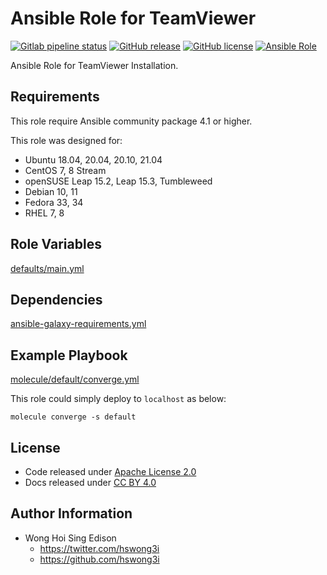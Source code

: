 # Ansible Role for TeamViewer

[![Gitlab pipeline status](https://img.shields.io/gitlab/pipeline/alvistack/ansible-role-teamviewer/master)](https://gitlab.com/alvistack/ansible-role-teamviewer/-/pipelines)
[![GitHub release](https://img.shields.io/github/release/alvistack/ansible-role-teamviewer.svg)](https://github.com/alvistack/ansible-role-teamviewer/releases)
[![GitHub license](https://img.shields.io/github/license/alvistack/ansible-role-teamviewer.svg)](https://github.com/alvistack/ansible-role-teamviewer/blob/master/LICENSE)
[![Ansible Role](https://img.shields.io/badge/galaxy-alvistack.teamviewer-blue.svg)](https://galaxy.ansible.com/alvistack/teamviewer)

Ansible Role for TeamViewer Installation.

## Requirements

This role require Ansible community package 4.1 or higher.

This role was designed for:

  - Ubuntu 18.04, 20.04, 20.10, 21.04
  - CentOS 7, 8 Stream
  - openSUSE Leap 15.2, Leap 15.3, Tumbleweed
  - Debian 10, 11
  - Fedora 33, 34
  - RHEL 7, 8

## Role Variables

[defaults/main.yml](defaults/main.yml)

## Dependencies

[ansible-galaxy-requirements.yml](ansible-galaxy-requirements.yml)

## Example Playbook

[molecule/default/converge.yml](molecule/default/converge.yml)

This role could simply deploy to `localhost` as below:

    molecule converge -s default

## License

  - Code released under [Apache License 2.0](LICENSE)
  - Docs released under [CC BY 4.0](http://creativecommons.org/licenses/by/4.0/)

## Author Information

  - Wong Hoi Sing Edison
      - <https://twitter.com/hswong3i>
      - <https://github.com/hswong3i>

